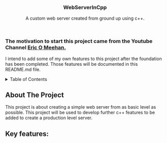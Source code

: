 <br />
<div align="center">

<h3 align="center">WebServerInCpp</h3>

  <p align="center">
    A custom web server created from ground up using c++.
  </p>
</div>

<br/>

### The motivation to start this project came from the Youtube Channel [Eric O Meehan.]('https://www.youtube.com/@eom-dev')

I intend to add some of my own features to this project after the foundation has been completed. Those features will be documented in this README.md
file.

<!-- TABLE OF CONTENTS -->
<details>
  <summary>Table of Contents</summary>
  <ol>
    <li>
      <a href="#about-the-project">About The Project</a>
      <ul>
        <li><a href="#built-with">Built With</a></li>
      </ul>
    </li>
    <li>
      <a href="#getting-started">Getting Started</a>
      <ul>
        <li><a href="#prerequisites">Prerequisites</a></li>
        <li><a href="#installation">Installation</a></li>
      </ul>
    </li>
    <li><a href="#usage">Usage</a></li>
    <li><a href="#roadmap">Roadmap</a></li>
    <li><a href="#contributing">Contributing</a></li>
    <li><a href="#license">License</a></li>
    <li><a href="#contact">Contact</a></li>
    <li><a href="#acknowledgments">Acknowledgments</a></li>
  </ol>
</details>

<!-- ABOUT THE PROJECT -->
## About The Project
This project is about creating a simple web server from as basic level as possible. This project will be used to 
develop further c++ features to be added to create a production level server.

Key features:
- 

